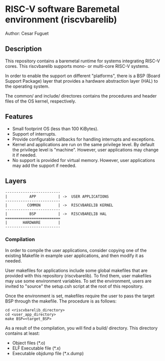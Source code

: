 # RISC-V software Baremetal environment (riscvbarelib)

Author: Cesar Fuguet


## Description

This repository contains a baremetal runtime for systems integrating RISC-V cores.
This riscvbarelib supports mono- or multi-core RISC-V systems.

In order to enable the support on different "platforms", there is a BSP (Board Support Package) layer that provides a hardware abstraction layer (HAL) to the operating system.

The common/ and include/ directores contains the procedures and header files of the OS kernel, respectively.


## Features

- Small footprint OS (less than 100 KiBytes).
- Support of interrupts.
- Provide configurable callbacks for handling interrupts and exceptions.
- Kernel and applications are run on the same privilege level. By default the privilege level is "machine". However, user applications may change it if needed.
- No support is provided for virtual memory. However, user applications may add the support if needed.


## Layers

    -------------------------
    |          APP          | ->  USER APPLICATIONS
    -------------------------
    |         COMMON        | ->  RISCVBARELIB KERNEL
    -------------------------
    |          BSP          | ->  RISCVBARELIB HAL
    =========================
    |       HARDWARE        |
    -------------------------


### Compilation

In order to compile the user applications, consider copying one of the existing Makefile in example user applications, and then modify it as needed.

User makefiles for applications include some global makefiles that are provided with this repository (riscvbarelib). To find them, user makefiles may use some environment variables. To set the environment, users are invited to "source" the setup.csh script at the root of this repository.

Once the environment is set, makefiles require the user to pass the target BSP through the makefile. The procedure is as follows:

    cd <riscvbarelib_directory>
    cd <user_app_directory>
    make BSP=<target_BSP>

As a result of the compilation, you will find a build/ directory. This directory contains at least:

- Object files (\*.o)
- ELF Executable file (\*.x)
- Executable objdump file (\*.x.dump)
